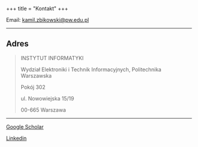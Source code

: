 +++
title = "Kontakt"
+++

Email: [kamil.zbikowski@pw.edu.pl](mailto:kamil.zbikowski@pw.edu.pl)

---

## Adres

> INSTYTUT INFORMATYKI
>
> Wydział Elektroniki i Technik Informacyjnych, Politechnika Warszawska
>
> Pokój 302
>
> ul. Nowowiejska 15/19
>
> 00-665 Warszawa

---

[Google Scholar](https://scholar.google.pl/citations?user=FoD-La4AAAAJ&hl=en)

[Linkedin](https://www.linkedin.com/in/zbikowski-kamil/)